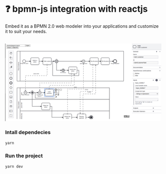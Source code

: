 # ❓ bpmn-js integration with reactjs

Embed it as a BPMN 2.0 web modeler into your applications and customize it to suit your needs.

<code>
<img src="./public/assets/readme/01.png">
</code>

### Intall dependecies
``` bash
yarn
```
### Run the project
``` bash
yarn dev
```